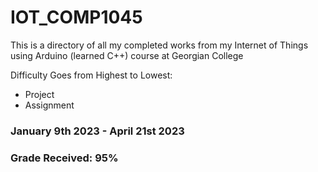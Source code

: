 # IOT_COMP1045

This is a directory of all my completed works from my Internet of Things using Arduino (learned C++) course at Georgian College

Difficulty Goes from Highest to Lowest:
- Project
- Assignment

### January 9th 2023 - April 21st 2023
### Grade Received: 95%
